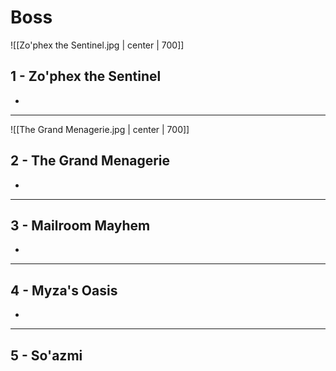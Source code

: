 # Boss

![[Zo'phex the Sentinel.jpg | center | 700]]
## 1 - **Zo'phex the Sentinel**
- 
---

![[The Grand Menagerie.jpg | center | 700]]
## 2 - **The Grand Menagerie**
- 

---

## 3 - **Mailroom Mayhem**
- 

---
## 4 - **Myza's Oasis**
- 

---
## 5 - **So'azmi**

